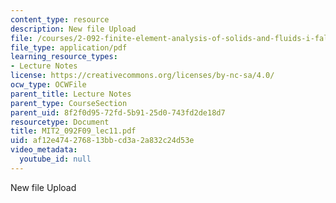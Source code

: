 ```yaml
---
content_type: resource
description: New file Upload
file: /courses/2-092-finite-element-analysis-of-solids-and-fluids-i-fall-2009/af12e474276813bbcd3a2a832c24d53e_MIT2_092F09_lec11.pdf
file_type: application/pdf
learning_resource_types:
- Lecture Notes
license: https://creativecommons.org/licenses/by-nc-sa/4.0/
ocw_type: OCWFile
parent_title: Lecture Notes
parent_type: CourseSection
parent_uid: 8f2f0d95-72fd-5b91-25d0-743fd2de18d7
resourcetype: Document
title: MIT2_092F09_lec11.pdf
uid: af12e474-2768-13bb-cd3a-2a832c24d53e
video_metadata:
  youtube_id: null
---
```

New file Upload